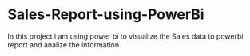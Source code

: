 # Sales-Report-using-PowerBi
In this project i am using power bi to visualize the Sales data to powerbi report and analize the information.
